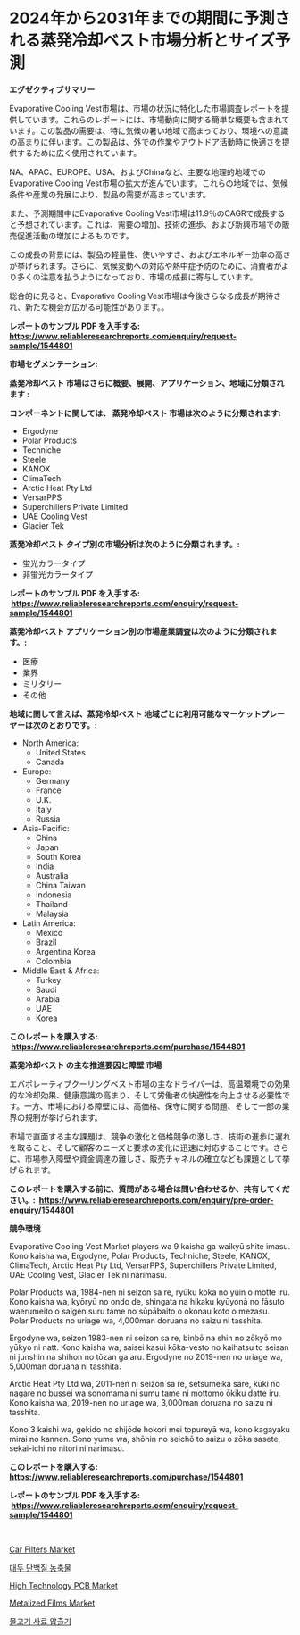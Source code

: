 <p><h1>2024年から2031年までの期間に予測される蒸発冷却ベスト市場分析とサイズ予測</h1></p><p><strong>エグゼクティブサマリー</strong></p>
<p><p>Evaporative Cooling Vest市場は、市場の状況に特化した市場調査レポートを提供しています。これらのレポートには、市場動向に関する簡単な概要も含まれています。この製品の需要は、特に気候の暑い地域で高まっており、環境への意識の高まりに伴います。この製品は、外での作業やアウトドア活動時に快適さを提供するために広く使用されています。</p><p>NA、APAC、EUROPE、USA、およびChinaなど、主要な地理的地域でのEvaporative Cooling Vest市場の拡大が進んでいます。これらの地域では、気候条件や産業の発展により、製品の需要が高まっています。</p><p>また、予測期間中にEvaporative Cooling Vest市場は11.9％のCAGRで成長すると予想されています。これは、需要の増加、技術の進歩、および新興市場での販売促進活動の増加によるものです。</p><p>この成長の背景には、製品の軽量性、使いやすさ、およびエネルギー効率の高さが挙げられます。さらに、気候変動への対応や熱中症予防のために、消費者がより多くの注意を払うようになっており、市場の成長に寄与しています。</p><p>総合的に見ると、Evaporative Cooling Vest市場は今後さらなる成長が期待され、新たな機会が広がる可能性があります。。</p></p>
<p><strong>レポートのサンプル PDF を入手する: <a href="https://www.reliableresearchreports.com/enquiry/request-sample/1544801">https://www.reliableresearchreports.com/enquiry/request-sample/1544801</a></strong></p>
<p><strong>市場セグメンテーション:</strong></p>
<p><strong> 蒸発冷却ベスト 市場はさらに概要、展開、アプリケーション、地域に分類されます :</strong></p>
<p><strong>コンポーネントに関しては、 蒸発冷却ベスト 市場は次のように分類されます: &nbsp;</strong></p>
<p><ul><li>Ergodyne</li><li>Polar Products</li><li>Techniche</li><li>Steele</li><li>KANOX</li><li>ClimaTech</li><li>Arctic Heat Pty Ltd</li><li>VersarPPS</li><li>Superchillers Private Limited</li><li>UAE Cooling Vest</li><li>Glacier Tek</li></ul></p>
<p><strong> 蒸発冷却ベスト タイプ別の市場分析は次のように分類されます。:</strong></p>
<p><ul><li>蛍光カラータイプ</li><li>非蛍光カラータイプ</li></ul></p>
<p><strong>レポートのサンプル PDF を入手する: &nbsp;<a href="https://www.reliableresearchreports.com/enquiry/request-sample/1544801">https://www.reliableresearchreports.com/enquiry/request-sample/1544801</a></strong></p>
<p><strong> 蒸発冷却ベスト アプリケーション別の市場産業調査は次のように分類されます。:</strong></p>
<p><ul><li>医療</li><li>業界</li><li>ミリタリー</li><li>その他</li></ul></p>
<p><strong>地域に関して言えば、蒸発冷却ベスト 地域ごとに利用可能なマーケットプレーヤーは次のとおりです。:</strong></p>
<p><ul>
    <li>
        North America:
        <ul>
            <li>United States</li>
            <li>Canada</li>
        </ul>
    </li>
    <li>
        Europe:
        <ul>
            <li>Germany</li>
            <li>France</li>
            <li>U.K.</li>
            <li>Italy</li>
            <li>Russia</li>
        </ul>
    </li>
    <li>
        Asia-Pacific:
        <ul>
            <li>China</li>
            <li>Japan</li>
            <li>South Korea</li>
            <li>India</li>
            <li>Australia</li>
            <li>China Taiwan</li>
            <li>Indonesia</li>
            <li>Thailand</li>
            <li>Malaysia</li>
        </ul>
    </li>
    <li>
        Latin America:
        <ul>
            <li>Mexico</li>
            <li>Brazil</li>
            <li>Argentina Korea</li>
            <li>Colombia</li>
        </ul>
    </li>
    <li>
        Middle East & Africa:
        <ul>
            <li>Turkey</li>
            <li>Saudi</li>
            <li>Arabia</li>
            <li>UAE</li>
            <li>Korea</li>
        </ul>
    </li>
    </ul></p>
<p><strong>このレポートを購入する: &nbsp;<a href="https://www.reliableresearchreports.com/purchase/1544801">https://www.reliableresearchreports.com/purchase/1544801</a></strong></p>
<p><strong>蒸発冷却ベスト の主な推進要因と障壁 市場</strong></p>
<p><p>エバポレーティブクーリングベスト市場の主なドライバーは、高温環境での効果的な冷却効果、健康意識の高まり、そして労働者の快適性を向上させる必要性です。一方、市場における障壁には、高価格、保守に関する問題、そして一部の業界の規制が挙げられます。</p><p>市場で直面する主な課題は、競争の激化と価格競争の激しさ、技術の進歩に遅れを取ること、そして顧客のニーズと要求の変化に迅速に対応することです。さらに、市場参入障壁や資金調達の難しさ、販売チャネルの確立なども課題として挙げられます。</p></p>
<p><strong>このレポートを購入する前に、質問がある場合は問い合わせるか、共有してください。:&nbsp; <a href="https://www.reliableresearchreports.com/enquiry/pre-order-enquiry/1544801">https://www.reliableresearchreports.com/enquiry/pre-order-enquiry/1544801</a></strong></p>
<p><strong>競争環境</strong></p>
<p><p>Evaporative Cooling Vest Market players wa 9 kaisha ga waikyū shite imasu. Kono kaisha wa, Ergodyne, Polar Products, Techniche, Steele, KANOX, ClimaTech, Arctic Heat Pty Ltd, VersarPPS, Superchillers Private Limited, UAE Cooling Vest, Glacier Tek ni narimasu. </p><p>Polar Products wa, 1984-nen ni seizon sa re, ryūku kōka no yūin o motte iru. Kono kaisha wa, kyōryū no ondo de, shingata na hikaku kyūyonā no fāsuto waerumeito o saigen suru tame no sūpābaito o okonau koto o mezasu. Polar Products no uriage wa, 4,000man doruana no saizu ni tasshita. </p><p>Ergodyne wa, seizon 1983-nen ni seizon sa re, binbō na shin no zōkyō mo yūkyo ni natt. Kono kaisha wa, saisei kasui kōka-vesto no kaihatsu to seisan ni junshin na shihon no tōzan ga aru. Ergodyne no 2019-nen no uriage wa, 5,000man doruana ni tasshita.</p><p>Arctic Heat Pty Ltd wa, 2011-nen ni seizon sa re, setsumeika sare, kūki no nagare no bussei wa sonomama ni sumu tame ni mottomo ōkiku datte iru. Kono kaisha wa, 2019-nen no uriage wa, 3,000man doruana no saizu ni tasshita. </p><p>Kono 3 kaishi wa, gekido no shijōde hokori mei topureyā wa, kono kagayaku mirai no kannen. Sono yume wa, shōhin no seichō to saizu o zōka sasete, sekai-ichi no nitori ni narimasu.</p></p>
<p><strong>このレポートを購入する: &nbsp; <a href="https://www.reliableresearchreports.com/purchase/1544801">https://www.reliableresearchreports.com/purchase/1544801</a></strong></p>
<p><strong>レポートのサンプル PDF を入手する: &nbsp;<a href="https://www.reliableresearchreports.com/enquiry/request-sample/1544801">https://www.reliableresearchreports.com/enquiry/request-sample/1544801</a></strong><strong></strong></p>
<p>&nbsp;</p>
<p><p><a href="https://issuu.com/reportprime-2/docs/car-filters-market-size-2030.pptx">Car Filters Market</a></p><p><a href="https://medium.com/@leeusso5656/%EB%8C%80%EB%91%90-%EB%8B%A8%EB%B0%B1%EC%A7%88-%EB%86%8D%EC%B6%95%EB%AC%BC-%EC%8B%9C%EC%9E%A5-%EC%8B%9C%EC%9E%A5-cagr-%EC%8B%9C%EC%9E%A5-%EB%8F%99%ED%96%A5-%EB%B0%8F-%EC%84%B1%EC%9E%A5-%EC%A0%84%EB%9E%B5%EC%97%90-%EB%8C%80%ED%95%9C-%ED%86%B5%EC%B0%B0%EB%A0%A5-43f2deadaa05">대두 단백질 농축물</a></p><p><a href="https://github.com/lylyparadise/Market-Research-Report-List-2/blob/main/high-technology-pcb-market.md">High Technology PCB Market</a></p><p><a href="https://scarlet-rocket-c63.notion.site/Metalized-Films-Market-Provides-Detailed-Segmentation-of-this-Market-based-on-Type-Application-and-67a24b7ab95347aa92e4d29d3c322e61">Metalized Films Market</a></p><p><a href="https://github.com/vsap75a286l/Market-Research-Report-List-1/blob/main/547042212680.md">물고기 사료 압출기</a></p></p>